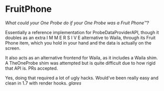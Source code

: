 FruitPhone
=========
*What could your One Probe do if your One Probe was a Fruit Phone™?*

Essentially a reference implementation for ProbeDataProviderAPI, though it
doubles as an extra I M M E R S I V E alternative to Waila, through its Fruit
Phone item, which you hold in your hand and the data is actually on the screen.

It also acts as an alternative frontend for Waila, as it includes a Waila shim.
A TheOneProbe shim was attempted but is quite difficult due to how rigid that
API is. PRs accepted.

Yes, doing that required a lot of ugly hacks. Would've been really easy and
clean in 1.7 with render hooks. *glares*

